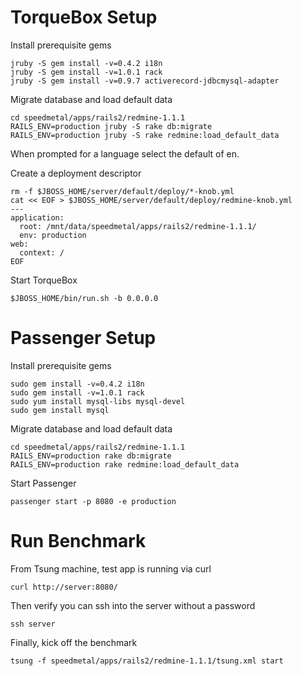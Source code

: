 # TorqueBox Setup

Install prerequisite gems

    jruby -S gem install -v=0.4.2 i18n
    jruby -S gem install -v=1.0.1 rack
    jruby -S gem install -v=0.9.7 activerecord-jdbcmysql-adapter

Migrate database and load default data

    cd speedmetal/apps/rails2/redmine-1.1.1
    RAILS_ENV=production jruby -S rake db:migrate
    RAILS_ENV=production jruby -S rake redmine:load_default_data

When prompted for a language select the default of en.

Create a deployment descriptor

    rm -f $JBOSS_HOME/server/default/deploy/*-knob.yml
    cat << EOF > $JBOSS_HOME/server/default/deploy/redmine-knob.yml
    ---
    application:
      root: /mnt/data/speedmetal/apps/rails2/redmine-1.1.1/
      env: production
    web:
      context: /
    EOF

Start TorqueBox

    $JBOSS_HOME/bin/run.sh -b 0.0.0.0


# Passenger Setup

Install prerequisite gems

    sudo gem install -v=0.4.2 i18n
    sudo gem install -v=1.0.1 rack
    sudo yum install mysql-libs mysql-devel
    sudo gem install mysql

Migrate database and load default data

    cd speedmetal/apps/rails2/redmine-1.1.1
    RAILS_ENV=production rake db:migrate
    RAILS_ENV=production rake redmine:load_default_data

Start Passenger

    passenger start -p 8080 -e production



# Run Benchmark

From Tsung machine, test app is running via curl

    curl http://server:8080/

Then verify you can ssh into the server without a password

    ssh server

Finally, kick off the benchmark

    tsung -f speedmetal/apps/rails2/redmine-1.1.1/tsung.xml start
